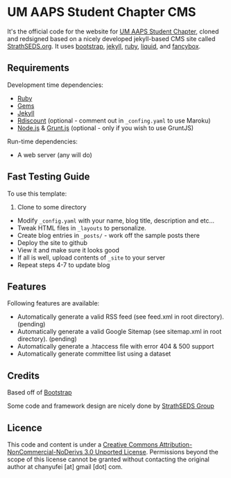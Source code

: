 UM AAPS Student Chapter CMS
================
It's the official code for the website for [UM AAPS Student Chapter][umaaps], cloned and redsigned based on a nicely developed jekyll-based CMS site called [StrathSEDS.org][ss]. It uses [bootstrap](https://github.com/twitter/bootstrap), [jekyll][jk], [ruby][rb], [liquid], and [fancybox].

Requirements
------------

Development time dependencies:

* [Ruby][rb]
* [Gems][gm]
* [Jekyll][jk]
* [Rdiscount][rd] (optional - comment out in `_confing.yaml` to use Maroku)
* [Node.js][no] & [Grunt.js][gr] (optional - only if you wish to use GruntJS)

Run-time dependencies:

* A web server (any will do)


Fast Testing Guide
----------------------

To use this template:

1. Clone to some directory
* Modify `_config.yaml` with your name, blog title, description and etc...
* Tweak HTML files in `_layouts` to personalize.
* Create blog entries in `_posts/` - work off the sample posts there
* Deploy the site to github
* View it and make sure it looks good
* If all is well, upload contents of `_site` to your server
* Repeat steps 4-7 to update blog

Features
--------

Following features are available:

* Automatically generate a valid RSS feed (see feed.xml in root directory). (pending)
* Automatically generate a valid Google Sitemap (see sitemap.xml in root directory). (pending)
* Automatically generate a .htaccess file with error 404 & 500 support
* Automatically generate committee list using a dataset

Credits
-------

Based off of [Bootstrap](http://getbootstrap.org/)

Some code and framework design are nicely done by [StrathSEDS Group][ss]


Licence
-------

This code and content is under a [Creative Commons Attribution-NonCommercial-NoDerivs 3.0 Unported License][cc-l]. Permissions beyond the scope of this license cannot be granted without contacting the original author at chanyufei [at] gmail [dot] com.


[rb]: http://www.ruby-lang.org/
[gm]: http://rubygems.org/
[jk]: https://github.com/mojombo/jekyll
[rd]: https://github.com/rtomayko/rdiscount/
[dp]: http://recursive-design.com
[gr]: http://gruntjs.com
[no]: http://nodejs.com
[cc-l]: http://creativecommons.org/licenses/by-nc-nd/3.0/deed.en_US
[ss]: http://strathseds.org
[umaaps]:http://umaaps.github.io
[liquid]: https://github.com/Shopify/liquid/
[fancybox]: http://fancyapps.com/fancybox